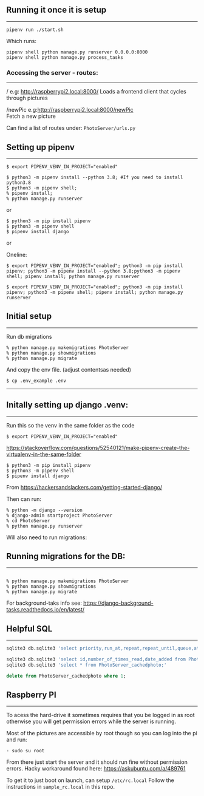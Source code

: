 ## Running it once it is setup
-------------------------------
```console
pipenv run ./start.sh
```

Which runs:
```console
pipenv shell python manage.py runserver 0.0.0.0:8000
pipenv shell python manage.py process_tasks
```

### Accessing the server - routes:
---------------------------------
/ 
e.g: http://raspberrypi2.local:8000/
Loads a frontend client that cycles through pictures

/newPic
e.g:http://raspberrypi2.local:8000/newPic  
Fetch a new picture


Can find a list of routes under: `PhotoServer/urls.py`


## Setting up pipenv
---------------------
```console
$ export PIPENV_VENV_IN_PROJECT="enabled"
```

```console
$ python3 -m pipenv install --python 3.8; #If you need to install python3.8
$ python3 -m pipenv shell;
% pipenv install; 
% python manage.py runserver
```


or 

```console
$ python3 -m pip install pipenv
$ python3 -m pipenv shell
$ pipenv install django
```

or  

Oneline: 
```console
$ export PIPENV_VENV_IN_PROJECT="enabled"; python3 -m pip install pipenv; python3 -m pipenv install --python 3.8;python3 -m pipenv shell; pipenv install; python manage.py runserver

$ export PIPENV_VENV_IN_PROJECT="enabled"; python3 -m pip install pipenv; python3 -m pipenv shell; pipenv install; python manage.py runserver

```


## Initial setup
----------------
Run db migrations

```console
% python manage.py makemigrations PhotoServer
% python manage.py showmigrations
% python manage.py migrate

```

And copy the env file. (adjust contentsas needed)

```console
$ cp .env_example .env
```
* * * 


## Initally setting up django .venv:
-------------------------------------

Run this so the venv in the same folder as the code
```console
$ export PIPENV_VENV_IN_PROJECT="enabled"
```

<https://stackoverflow.com/questions/52540121/make-pipenv-create-the-virtualenv-in-the-same-folder> 

```console
$ python3 -m pip install pipenv
$ python3 -m pipenv shell
$ pipenv install django
```

From <https://hackersandslackers.com/getting-started-django/> 

Then can run:
 
 ```console
 % python -m django --version
 % django-admin startproject PhotoServer
 % cd PhotoServer
 % python manage.py runserver
 ```

Will also need to run migrations:

## Running migrations for the DB:
---------------------------------
```console

% python manage.py makemigrations PhotoServer
% python manage.py showmigrations
% python manage.py migrate

```

For background-taks info see:
https://django-background-tasks.readthedocs.io/en/latest/


## Helpful SQL 
---------------------------------
```sql
sqlite3 db.sqlite3 'select priority,run_at,repeat,repeat_until,queue,attempts,failed_at,locked_at from background_task;'
```
```sql
sqlite3 db.sqlite3 'select id,number_of_times_read,date_added from PhotoServer_cachedphoto;'
sqlite3 db.sqlite3 'select * from PhotoServer_cachedphoto;'
```
```sql
delete from PhotoServer_cachedphoto where 1;
```


## Raspberry PI
----------------

To acess the hard-drive it sometimes requires that you be logged in as root otherwise you will get permission errors while the server is running.

Most of the pictures are accessible by root though so you can log into the pi and run:
```console
- sudo su root
```

From there just start the server and it should run fine without permission errors. Hacky workaround found here: https://askubuntu.com/a/489761

To get it to just boot on launch, can setup ```/etc/rc.local```
Follow the instructions in ```sample_rc.local``` in this repo.
